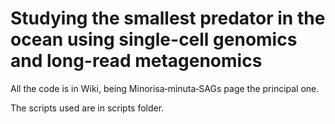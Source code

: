 # Studying the smallest predator in the ocean using single-cell genomics and long-read metagenomics
All the code is in Wiki, being Minorisa‐minuta‐SAGs page the principal one. 

The scripts used are in scripts folder.
